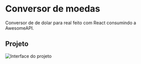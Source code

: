 <h1>Conversor de moedas</h1>
Conversor de de dolar para real feito com React consumindo a AwesomeAPI.

<h2>Projeto</h2>
<img src="https://user-images.githubusercontent.com/76913525/163720079-7d48f225-c97a-4867-9b23-033217c2641e.png" alt="Interface do projeto" />
